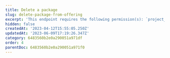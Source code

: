 ```yaml
---
title: Delete a package
slug: delete-package-from-offering
excerpt: 'This endpoint requires the following permission(s): `project_configuration:packages:read_write`.'
hidden: false
createdAt: '2023-04-12T15:55:05.250Z'
updatedAt: '2023-06-09T17:19:26.347Z'
category: 6483560b2e0a290051a971df
order: 4
parentDoc: 6483560b2e0a290051a971f0
---
```

